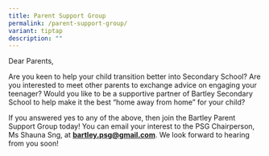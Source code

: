```yaml
---
title: Parent Support Group
permalink: /parent-support-group/
variant: tiptap
description: ""
---
```

<p>Dear Parents,</p>
<p>Are you keen to help your child transition better into Secondary School?
Are you interested to meet other parents to exchange advice on engaging
your teenager? Would you like to be a supportive partner of Bartley Secondary
School to help make it the best “home away from home” for your child?</p>
<p>If you answered yes to any of the above, then join the Bartley Parent
Support Group today! You can email your interest to the PSG Chairperson,
Ms Shauna Sng, at <strong><a href="mailto:bartley.psg@gmail.com" rel="noopener noreferrer nofollow" target="_blank">bartley.psg@gmail.com</a></strong>.
We look forward to hearing from you soon!</p>